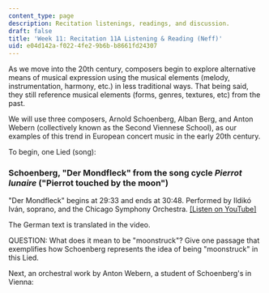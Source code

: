 ```yaml
---
content_type: page
description: Recitation listenings, readings, and discussion.
draft: false
title: 'Week 11: Recitation 11A Listening & Reading (Neff)'
uid: e04d142a-f022-4fe2-9b6b-b8661fd24307
---
```

As we move into the 20th century, composers begin to explore alternative means of musical expression using the musical elements (melody, instrumentation, harmony, etc.) in less traditional ways. That being said, they still reference musical elements (forms, genres, textures, etc) from the past.

We will use three composers, Arnold Schoenberg, Alban Berg, and Anton Webern (collectively known as the Second Viennese School), as our examples of this trend in European concert music in the early 20th century.

To begin, one Lied (song):

### Schoenberg, "Der Mondfleck" from the song cycle *Pierrot lunaire* ("Pierrot touched by the moon")

"Der Mondfleck" begins at 29:33 and ends at 30:48. Performed by Ildikó Iván, soprano, and the Chicago Symphony Orchestra. [\[Listen on YouTube\]](https://youtu.be/bd2cBUJmDr8?si=WPr8r0VXmRdqiDmR&t=1773)

The German text is translated in the video.

QUESTION: What does it mean to be "moonstruck"? Give one passage that exemplifies how Schoenberg represents the idea of being "moonstruck" in this Lied.

Next, an orchestral work by Anton Webern, a student of Schoenberg's in Vienna: